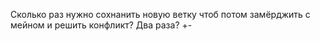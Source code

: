 Сколько раз нужно сохнанить новую ветку чтоб потом замёрджить с мейном  и решить конфликт? Два раза? +-

